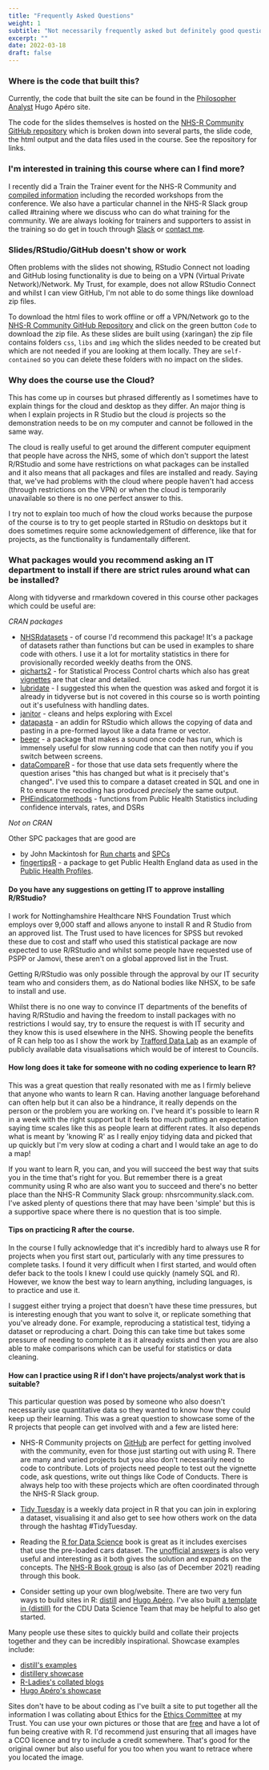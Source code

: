 ```yaml
---
title: "Frequently Asked Questions"
weight: 1
subtitle: "Not necessarily frequently asked but definitely good questions"
excerpt: ""
date: 2022-03-18
draft: false
---
```


### Where is the code that built this?

Currently, the code that built the site can be found in the [Philosopher Analyst](https://github.com/Lextuga007/Philosopher-Analyst-Netlify/tree/main/content/intro-r) Hugo Apéro site.

The code for the slides themselves is hosted on the [NHS-R Community GitHub repository](https://github.com/nhs-r-community/intro_r) which is broken down into several parts, the slide code, the html output and the data files used in the course. See the repository for links.

### I'm interested in training this course where can I find more?

I recently did a Train the Trainer event for the NHS-R Community and [compiled information](https://philosopher-analyst.netlify.app/talk/nhsr-train-the-trainer/) including the recorded workshops from the conference. We also have a particular channel in the NHS-R Slack group called #training where we discuss who can do what training for the community. We are always looking for trainers and supporters to assist in the training so do get in touch through [Slack](nhsrcommunity.slack.com) or [contact me](https://philosopher-analyst.netlify.app/contact/).

### Slides/RStudio/GitHub doesn't show or work

Often problems with the slides not showing, RStudio Connect not loading and GitHub losing functionality is due to being on a VPN (Virtual Private Network)/Network. My Trust, for example, does not allow RStudio Connect and whilst I can view GitHub, I'm not able to do some things like download zip files. 

To download the html files to work offline or off a VPN/Network go to the [NHS-R Community GitHub Repository](https://github.com/nhs-r-community/intro_r/tree/gh-pages) and click on the green button `Code` to download the zip file. As these slides are built using {xaringan} the zip file contains folders `css`, `libs` and `img` which the slides needed to be created but which are not needed if you are looking at them locally. They are `self-contained` so you can delete these folders with no impact on the slides.

### Why does the course use the Cloud?

This has come up in courses but phrased differently as I sometimes have to explain things for the cloud and desktop as they differ. An major thing is when I explain projects in R Studio but the cloud _is_ projects so the demonstration needs to be on my computer and cannot be followed in the same way. 

The cloud is really useful to get around the different computer equipment that people have across the NHS, some of which don't support the latest R/RStudio and some have restrictions on what packages can be installed and it also means that all packages and files are installed and ready. Saying that, we've had problems with the cloud where people haven't had access (through restrictions on the VPN) or when the cloud is temporarily unavailable so there is no one perfect answer to this.

I try not to explain too much of how the cloud works because the purpose of the course is to try to get people started in RStudio on desktops but it does sometimes require some acknowledgement of difference, like that for projects, as the functionality is fundamentally different. 

### What packages would you recommend asking an IT department to install if there are strict rules around what can be installed?

Along with tidyverse and rmarkdown covered in this course other packages which could be useful are:

*CRAN packages*

* [NHSRdatasets](https://cran.r-project.org/web/packages/NHSRdatasets/NHSRdatasets.pdf) - of course I'd recommend this package! It's a package of datasets rather than functions but can be used in examples to share code with others. I use it a lot for mortality statistics in there for provisionally recorded weekly deaths from the ONS.
* [qicharts2](https://cran.r-project.org/web/packages/qicharts2/index.html) - for Statistical Process Control charts which also has great [vignettes](https://cran.r-project.org/web/packages/qicharts2/vignettes/qicharts2.html) are that clear and detailed. 
* [lubridate](https://lubridate.tidyverse.org/) - I suggested this when the question was asked and forgot it is already in tidyverse but is not covered in this course so is worth pointing out it's usefulness with handling dates.
* [janitor](https://cran.r-project.org/web/packages/janitor/vignettes/janitor.html) - cleans and helps exploring with Excel
* [datapasta](https://github.com/MilesMcBain/datapasta) - an addin for RStudio which allows the copying of data and pasting in a pre-formed layout like a data frame or vector.
* [beepr](https://www.r-project.org/nosvn/pandoc/beepr.html) - a package that makes a sound once code has run, which is immensely useful for slow running code that can then notify you if you switch between screens.
* [dataCompareR](https://cran.r-project.org/web/packages/dataCompareR/vignettes/dataCompareR.html) - for those that use data sets frequently where the question arises "this has changed but what is it precisely that's changed". I've used this to compare a dataset created in SQL and one in R to ensure the recoding has produced _precisely_ the same output.
* [PHEindicatormethods](https://cran.r-project.org/web/packages/PHEindicatormethods/PHEindicatormethods.pdf) - functions from Public Health Statistics including confidence intervals, rates, and DSRs

*Not on CRAN*

Other SPC packages that are good are 
* by John Mackintosh for [Run charts](https://github.com/johnmackintosh/runcharter) and [SPCs](https://github.com/johnmackintosh/spccharter)
* [fingertipsR](https://github.com/ropensci/fingertipsR) - a package to get Public Health England data as used in the [Public Health Profiles](https://fingertips.phe.org.uk/).

#### Do you have any suggestions on getting IT to approve installing R/RStudio?

I work for Nottinghamshire Healthcare NHS Foundation Trust which employs over 9,000 staff and allows anyone to install R and R Studio from an approved list. The Trust used to have licences for SPSS but revoked these due to cost and staff who used this statistical package are now expected to use R/RStudio and whilst some people have requested use of PSPP or Jamovi, these aren't on a global approved list in the Trust. 

Getting R/RStudio was only possible through the approval by our IT security team who and considers them, as do National bodies like NHSX, to be safe to install and use.

Whilst there is no one way to convince IT departments of the benefits of having R/RStudio and having the freedom to install packages with no restrictions I would say, try to ensure the request is with IT security and they know this is used elsewhere in the NHS. Showing people the benefits of R can help too as I show the work by [Trafford Data Lab](https://www.trafforddatalab.io/) as an example of publicly available data visualisations which would be of interest to Councils.


#### How long does it take for someone with no coding experience to learn R?

This was a great question that really resonated with me as I firmly believe that anyone who wants to learn R can. Having another language beforehand can often help but it can also be a hindrance, it really depends on the person or the problem you are working on. I've heard it's possible to learn R in a week with the right support but it feels too much putting an expectation saying time scales like this as people learn at different rates. It also depends what is meant by 'knowing R' as I really enjoy tidying data and picked that up quickly but I'm very slow at coding a chart and I would take an age to do a map! 

If you want to learn R, you can, and you will succeed the best way that suits you in the time that's right for you. But remember there is a great community using R who are also want you to succeed and there's no better place than the NHS-R Community Slack group: nhsrcommunity.slack.com. I've asked plenty of questions there that may have been 'simple' but this is a supportive space 
where there is no question that is too simple.

#### Tips on practicing R after the course.

In the course I fully acknowledge that it's incredibly hard to always use R for projects when you first start out, particularly with any time pressures to complete tasks. I found it very difficult when I first started, and would often defer back to the tools I knew I could use quickly (namely SQL and R). However, we know the best way to learn anything, including languages, is to practice and use it. 

I suggest either trying a project that doesn't have these time pressures, but is interesting enough that you want to solve it, or replicate something that you've already done. For example, reproducing a statistical test, tidying a dataset or reproducing a chart. Doing this can take time but takes some pressure of needing to complete it as it already exists and then you are also able to make comparisons which can be useful for statistics or data cleaning. 

#### How can I practice using R if I don't have projects/analyst work that is suitable?

This particular question was posed by someone who also doesn't necessarily use quantitative data so they wanted to know how they could keep up their learning. This was a great question to showcase some of the R projects that people can get involved with and a few are listed here:

* NHS-R Community projects on [GitHub](https://github.com/nhs-r-community) are perfect for getting involved with the community, even for those just starting out with using R. There are many and varied projects but you also don't necessarily need to code to contribute. Lots of projects need people to test out the vignette code, ask questions, write out things like Code of Conducts. There is always help too with these projects which are often coordinated through the NHS-R Slack group.

* [Tidy Tuesday](https://github.com/rfordatascience/tidytuesday) is a weekly data project in R that you can join in exploring a dataset, visualising it and also get to see how others work on the data through the hashtag #TidyTuesday.  

* Reading the [R for Data Science](https://r4ds.had.co.nz/index.html) book is great as it includes exercises that use the pre-loaded cars dataset. The [unofficial answers](https://jrnold.github.io/r4ds-exercise-solutions/) is also very useful and interesting as it both gives the solution and expands on the concepts. The [NHS-R Book group](https://github.com/nhs-r-community/book_group) is also (as of December 2021) reading through this book.

* Consider setting up your own blog/website. There are two very fun ways to build sites in R: [distill](https://rstudio.github.io/distill/) and [Hugo Apéro](https://hugo-apero-docs.netlify.app/learn/). I've also built [a template in {distill}](https://github.com/CDU-data-science-team/distill-blog-template) for the CDU Data Science Team that may be helpful to also get started.

Many people use these sites to quickly build and collate their projects together and they can be incredibly inspirational. Showcase examples include:

- [distill's examples](https://pkgs.rstudio.com/distill/articles/examples.html)
- [distillery showcase](https://distillery.rbind.io/showcase.html)
- [R-Ladies's collated blogs](https://github.com/rladies/awesome-rladies-blogs)
- [Hugo Apéro's showcase](https://hugo-apero-docs.netlify.app/project/)

Sites don't have to be about coding as I've built a site to put together all the information I was collating about Ethics for the [Ethics Committee](https://ethics-committee-resources.netlify.app/collection/) at my Trust. You can use your own pictures or those that are [free](https://github.com/jennybc/free-photos) and have a lot of fun being creative with R. I'd recommend just ensuring that all images have a CCO licence and try to include a credit somewhere. That's good for the original owner but also useful for you too when you want to retrace where you located the image.

